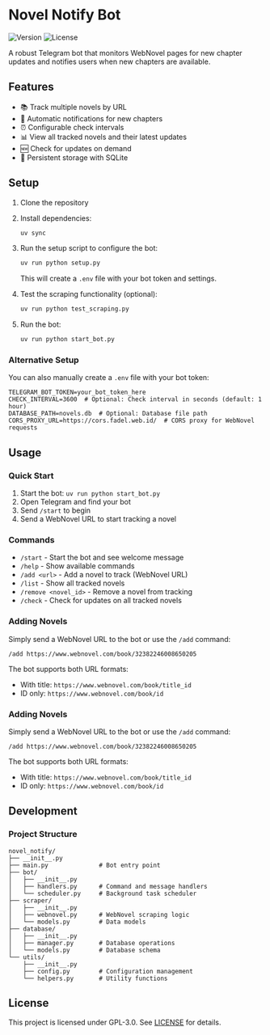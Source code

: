 # Novel Notify Bot

![Version](https://img.shields.io/badge/version-0.1.0-blue.svg)
![License](https://img.shields.io/badge/license-GPL--3.0-blue.svg)

A robust Telegram bot that monitors WebNovel pages for new chapter updates and notifies users when new chapters are available.

## Features

- 📚 Track multiple novels by URL
- 🔔 Automatic notifications for new chapters
- ⏰ Configurable check intervals
- 📊 View all tracked novels and their latest updates
- 🆕 Check for updates on demand
- 💾 Persistent storage with SQLite

## Setup

1. Clone the repository
2. Install dependencies:
   ```bash
   uv sync
   ```
3. Run the setup script to configure the bot:
   ```bash
   uv run python setup.py
   ```
   This will create a `.env` file with your bot token and settings.

4. Test the scraping functionality (optional):
   ```bash
   uv run python test_scraping.py
   ```

5. Run the bot:
   ```bash
   uv run python start_bot.py
   ```

### Alternative Setup

You can also manually create a `.env` file with your bot token:
```
TELEGRAM_BOT_TOKEN=your_bot_token_here
CHECK_INTERVAL=3600  # Optional: Check interval in seconds (default: 1 hour)
DATABASE_PATH=novels.db  # Optional: Database file path
CORS_PROXY_URL=https://cors.fadel.web.id/  # CORS proxy for WebNovel requests
```

## Usage

### Quick Start

1. Start the bot: `uv run python start_bot.py`
2. Open Telegram and find your bot
3. Send `/start` to begin
4. Send a WebNovel URL to start tracking a novel

### Commands

- `/start` - Start the bot and see welcome message
- `/help` - Show available commands
- `/add <url>` - Add a novel to track (WebNovel URL)
- `/list` - Show all tracked novels
- `/remove <novel_id>` - Remove a novel from tracking
- `/check` - Check for updates on all tracked novels

### Adding Novels

Simply send a WebNovel URL to the bot or use the `/add` command:
```
/add https://www.webnovel.com/book/32382246008650205
```

The bot supports both URL formats:
- With title: `https://www.webnovel.com/book/title_id`
- ID only: `https://www.webnovel.com/book/id`

### Adding Novels

Simply send a WebNovel URL to the bot or use the `/add` command:
```
/add https://www.webnovel.com/book/32382246008650205
```

The bot supports both URL formats:
- With title: `https://www.webnovel.com/book/title_id`
- ID only: `https://www.webnovel.com/book/id`

## Development

### Project Structure

```
novel_notify/
├── __init__.py
├── main.py              # Bot entry point
├── bot/
│   ├── __init__.py
│   ├── handlers.py      # Command and message handlers
│   └── scheduler.py     # Background task scheduler
├── scraper/
│   ├── __init__.py
│   ├── webnovel.py      # WebNovel scraping logic
│   └── models.py        # Data models
├── database/
│   ├── __init__.py
│   ├── manager.py       # Database operations
│   └── models.py        # Database schema
└── utils/
    ├── __init__.py
    ├── config.py        # Configuration management
    └── helpers.py       # Utility functions
```

## License

This project is licensed under GPL-3.0. See [LICENSE](LICENSE) for details.
